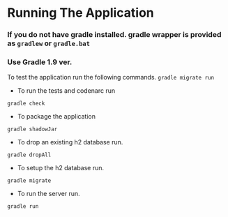 # Running The Application
### If you do not have gradle installed. gradle wrapper is provided as `gradlew` or `gradle.bat`
### Use Gradle 1.9 ver.

To test the application run the following commands. 
`gradle migrate run`

* To run the tests and codenarc run

`gradle check`

* To package the application

`gradle shadowJar`

* To drop an existing h2 database run.

`gradle dropAll`

* To setup the h2 database run.

`gradle migrate`

* To run the server run.

`gradle run`



